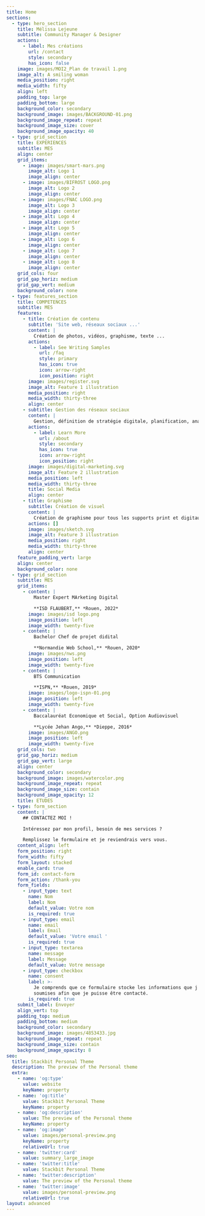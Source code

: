 ```yaml
---
title: Home
sections:
  - type: hero_section
    title: Mélissa Lejeune
    subtitle: Community Manager & Designer
    actions:
      - label: Mes créations
        url: /contact
        style: secondary
        has_icon: false
    image: images/MOI2_Plan de travail 1.png
    image_alt: A smiling woman
    media_position: right
    media_width: fifty
    align: left
    padding_top: large
    padding_bottom: large
    background_color: secondary
    background_image: images/BACKGROUND-01.png
    background_image_repeat: repeat
    background_image_size: cover
    background_image_opacity: 40
  - type: grid_section
    title: EXPERIENCES
    subtitle: MES
    align: center
    grid_items:
      - image: images/smart-mars.png
        image_alt: Logo 1
        image_align: center
      - image: images/BIFROST LOGO.png
        image_alt: Logo 2
        image_align: center
      - image: images/FNAC LOGO.png
        image_alt: Logo 3
        image_align: center
      - image_alt: Logo 4
        image_align: center
      - image_alt: Logo 5
        image_align: center
      - image_alt: Logo 6
        image_align: center
      - image_alt: Logo 7
        image_align: center
      - image_alt: Logo 8
        image_align: center
    grid_cols: four
    grid_gap_horiz: medium
    grid_gap_vert: medium
    background_color: none
  - type: features_section
    title: COMPETENCES
    subtitle: MES
    features:
      - title: Création de contenu
        subtitle: 'Site web, réseaux sociaux ...'
        content: |
          Création de photos, vidéos, graphisme, texte ... 
        actions:
          - label: See Writing Samples
            url: /faq
            style: primary
            has_icon: true
            icon: arrow-right
            icon_position: right
        image: images/register.svg
        image_alt: Feature 1 illustration
        media_position: right
        media_width: thirty-three
        align: center
      - subtitle: Gestion des réseaux sociaux
        content: |
          Gestion, définition de stratégie digitale, planification, analyse ... 
        actions:
          - label: Learn More
            url: /about
            style: secondary
            has_icon: true
            icon: arrow-right
            icon_position: right
        image: images/digital-marketing.svg
        image_alt: Feature 2 illustration
        media_position: left
        media_width: thirty-three
        title: Social Media
        align: center
      - title: Graphisme
        subtitle: Création de visuel
        content: |
          Création de graphisme pour tous les supports print et digitaux. 
        actions: []
        image: images/sketch.svg
        image_alt: Feature 3 illustration
        media_position: right
        media_width: thirty-three
        align: center
    feature_padding_vert: large
    align: center
    background_color: none
  - type: grid_section
    subtitle: MES
    grid_items:
      - content: |
          Master Expert MArketing Digital

          **ISD FLAUBERT,** *Rouen, 2022*
        image: images/isd logo.png
        image_position: left
        image_width: twenty-five
      - content: |
          Bachelor Chef de projet didital

          **Normandie Web School,** *Rouen, 2020*
        image: images/nws.png
        image_position: left
        image_width: twenty-five
      - content: |
          BTS Communication

          **ISPN,** *Rouen, 2019*
        image: images/logo-ispn-01.png
        image_position: left
        image_width: twenty-five
      - content: |
          Baccalauréat Economique et Social, Option Audiovisuel

          **Lycée Jehan Ango,** *Dieppe, 2016*
        image: images/ANGO.png
        image_position: left
        image_width: twenty-five
    grid_cols: two
    grid_gap_horiz: medium
    grid_gap_vert: large
    align: center
    background_color: secondary
    background_image: images/watercolor.png
    background_image_repeat: repeat
    background_image_size: contain
    background_image_opacity: 12
    title: ETUDES
  - type: form_section
    content: |
      ## CONTACTEZ MOI !

      Intéressez par mon profil, besoin de mes services ?

      Remplissez le formulaire et je reviendrais vers vous. 
    content_align: left
    form_position: right
    form_width: fifty
    form_layout: stacked
    enable_card: true
    form_id: contact-form
    form_action: /thank-you
    form_fields:
      - input_type: text
        name: Nom
        label: Nom
        default_value: Votre nom
        is_required: true
      - input_type: email
        name: email
        label: Email
        default_value: 'Votre email '
        is_required: true
      - input_type: textarea
        name: message
        label: Message
        default_value: Votre message
      - input_type: checkbox
        name: consent
        label: >-
          Je comprends que ce formulaire stocke les informations que j'ai
          soumises afin que je puisse être contacté.
        is_required: true
    submit_label: Envoyer
    align_vert: top
    padding_top: medium
    padding_bottom: medium
    background_color: secondary
    background_image: images/4853433.jpg
    background_image_repeat: repeat
    background_image_size: contain
    background_image_opacity: 8
seo:
  title: Stackbit Personal Theme
  description: The preview of the Personal theme
  extra:
    - name: 'og:type'
      value: website
      keyName: property
    - name: 'og:title'
      value: Stackbit Personal Theme
      keyName: property
    - name: 'og:description'
      value: The preview of the Personal theme
      keyName: property
    - name: 'og:image'
      value: images/personal-preview.png
      keyName: property
      relativeUrl: true
    - name: 'twitter:card'
      value: summary_large_image
    - name: 'twitter:title'
      value: Stackbit Personal Theme
    - name: 'twitter:description'
      value: The preview of the Personal theme
    - name: 'twitter:image'
      value: images/personal-preview.png
      relativeUrl: true
layout: advanced
---
```

